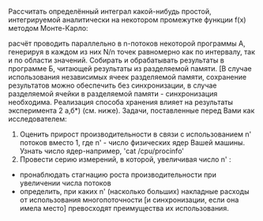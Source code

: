 Рассчитать определённый интеграл какой-нибудь простой, интегрируемой аналитически на некотором промежутке функции f(x) методом Монте-Карло:

расчёт проводить параллельно в n-потоков некоторой программы А, генерируя в каждом из них N/n точек равномерно как по интервалу, так и по области значений.
Собирать и обрабатывать результаты в программе Б, читающей результаты из разделяемой памяти. [В случае использования независимых ячеек разделяемой памяти, 
сохранение результатов можно обеспечить без синхронизации, в случае разделяемой ячейки в разделяемой памяти - синхронизация необходима. Реализация способа хранения
влияет на результаты эксперимента 2 а,б*) (см. ниже).
Задачи, поставленные перед Вами как исследователем:
1) Оценить прирост производительности в связи с использованием n' потоков вместо 1, где n' - число физических ядер Вашей машины. 
Узнать число ядер-например, 'cat /cpu/procinfo'
2) Провести серию измерений, в которой, увеличивая число n' :
- пронаблюдать стагнацию роста производительности при увеличении числа потоков
-  определить, при каких n' (насколько больших) накладные расходы от использования многопоточности [и синхронизации, если она имела место]
  превосходят преимущества их использования.
